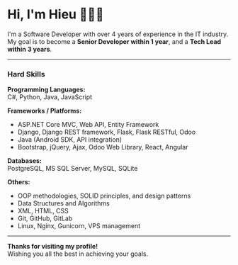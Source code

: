 # Hi, I'm Hieu 👨🏻‍💻

<!-- <img src="images/cover_profile.jpg" height="518px"> -->

I'm a Software Developer with over 4 years of experience in the IT industry.  
My goal is to become a **Senior Developer within 1 year**, and a **Tech Lead within 3 years**.

---

### Hard Skills

**Programming Languages:**  
C#, Python, Java, JavaScript

**Frameworks / Platforms:**  
- ASP.NET Core MVC, Web API, Entity Framework  
- Django, Django REST framework, Flask, Flask RESTful, Odoo  
- Java (Android SDK, API integration)  
- Bootstrap, jQuery, Ajax, Odoo Web Library, React, Angular

**Databases:**  
PostgreSQL, MS SQL Server, MySQL, SQLite

**Others:**  
- OOP methodologies, SOLID principles, and design patterns  
- Data Structures and Algorithms  
- XML, HTML, CSS  
- Git, GitHub, GitLab  
- Linux, Nginx, Gunicorn, VPS management

---

**Thanks for visiting my profile!**  
Wishing you all the best in achieving your goals.

